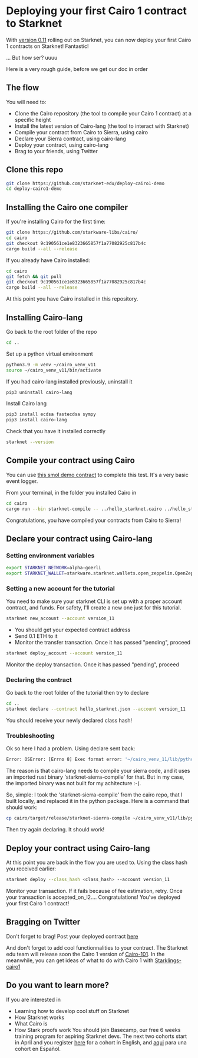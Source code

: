 # Deploying your first Cairo 1 contract to Starknet
With [version 0.11](https://starkware.medium.com/starknet-alpha-v0-11-0-the-transition-to-cairo-1-0-begins-30442d494515) rolling out on Starknet, you can now deploy your first Cairo 1 contracts on Starknet! Fantastic!

... But how ser? uuuu

Here is a very rough guide, before we get our doc in order

## The flow
You will need to:
- Clone the Cairo repository (the tool to compile your Cairo 1 contract) at a specific height
- Install the latest version of Cairo-lang (the tool to interact with Starknet)
- Compile your contract from Cairo to Sierra, using cairo 
- Declare your Sierra contract, using cairo-lang
- Deploy your contract, using cairo-lang
- Brag to your friends, using Twitter

## Clone this repo
```bash
git clone https://github.com/starknet-edu/deploy-cairo1-demo
cd deploy-cairo1-demo
```

## Installing the Cairo one compiler
If you're installing Cairo for the first time:
```bash
git clone https://github.com/starkware-libs/cairo/
cd cairo
git checkout 9c190561ce1e8323665857f1a77082925c817b4c
cargo build --all --release
```

If you already have Cairo installed:
```bash
cd cairo
git fetch && git pull
git checkout 9c190561ce1e8323665857f1a77082925c817b4c
cargo build --all --release
```

At this point you have Cairo installed in this repository. 

## Installing Cairo-lang
Go back to the root folder of the repo
```bash
cd ..
```
Set up a python virtual environment
```bash
python3.9 -m venv ~/cairo_venv_v11
source ~/cairo_venv_v11/bin/activate
```
If you had cairo-lang installed previously, uninstall it
```bash
pip3 uninstall cairo-lang
```
Install Cairo lang
```bash
pip3 install ecdsa fastecdsa sympy
pip3 install cairo-lang
```
Check that you have it installed correctly
```bash
starknet --version
```

## Compile your contract using Cairo
You can use [this smol demo contract](hello_starknet.cairo) to complete this test. It's a very basic event logger.

From your terminal, in the folder you installed Cairo in
```bash
cd cairo
cargo run --bin starknet-compile -- ../hello_starknet.cairo ../hello_starknet.json --replace-ids	
```
Congratulations, you have compiled your contracts from Cairo to Sierra!

## Declare your contract using Cairo-lang
### Setting environment variables
```bash
export STARKNET_NETWORK=alpha-goerli
export STARKNET_WALLET=starkware.starknet.wallets.open_zeppelin.OpenZeppelinAccount
```

### Setting a new account for the tutorial

You need to make sure your starknet CLI is set up with a proper account contract, and funds. For safety, I'll create a new one just for this tutorial.
```bash
starknet new_account --account version_11
```
- You should get your expected contract address
- Send 0.1 ETH to it
- Monitor the transfer transaction. Once it has passed "pending", proceed
```bash
starknet deploy_account --account version_11
```
Monitor the deploy transaction. Once it has passed "pending", proceed

### Declaring the contract
Go back to the root folder of the tutorial then try to declare
```bash
cd ..
starknet declare --contract hello_starknet.json --account version_11
```
You should receive your newly declared class hash!

### Troubleshooting
Ok so here I had a problem. Using declare sent back:
```bash
Error: OSError: [Errno 8] Exec format error: '~/cairo_venv_11/lib/python3.9/site-packages/starkware/starknet/compiler/v1/bin/starknet-sierra-compile'
```
The reason is that cairo-lang needs to compile your sierra code, and it uses an imported rust binary 'starknet-sierra-compile' for that. But in my case, the imported binary was not built for my achitecture :-(.

So, simple: I took the 'starknet-sierra-compile' from the cairo repo, that I built locally, and replaced it in the python package. Here is a command that should work:

```bash
cp cairo/target/release/starknet-sierra-compile ~/cairo_venv_v11/lib/python3.9/site-packages/starkware/starknet/compiler/v1/bin/starknet-sierra-compile
```

Then try again declaring. It should work!

## Deploy your contract using Cairo-lang
At this point you are back in the flow you are used to. Using the class hash you received earlier:
```bash
starknet deploy --class_hash <class_hash> --account version_11
```
Monitor your transaction. If it fails because of fee estimation, retry. Once your transaction is accepted_on_l2.... Congratulations! You've deployed your first Cairo 1 contract!

## Bragging on Twitter
Don't forget to brag! Post your deployed contract [here](https://twitter.com/henrlihenrli/status/1638468939939282945)

And don't forget to add cool functionnalities to your contract.
The Starknet edu team will release soon the Cairo 1 version of [Cairo-101](https://github.com/starknet-edu/starknet-cairo-101). In the meanwhile, you can get ideas of what to do with Cairo 1 with [Starklings-cairo1](https://github.com/shramee/starklings-cairo1)

## Do you want to learn more?
If you are interested in 
- Learning how to develop cool stuff on Starknet
- How Starknet works
- What Cairo is
- How Stark proofs work
You should join Basecamp, our free 6 weeks training program for aspiring Starknet devs. The next two cohorts start in April and you register [here](https://forms.reform.app/starkware/starknet-basecamp-registration-starting-jan-4th-copy-2/itvk4e) for a cohort in English, and [aqui](https://forms.reform.app/starkware/starknet-basecamp-registration-starting-apr-11th-copy/itvk4e) para una cohort en Español.
